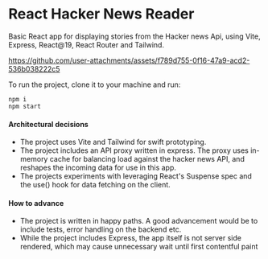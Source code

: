 # React Hacker News Reader

Basic React app for displaying stories from the Hacker news Api, using Vite, Express, React@19, React Router and Tailwind.

https://github.com/user-attachments/assets/f789d755-0f16-47a9-acd2-536b038222c5

To run the project, clone it to your machine and run:

```Shell
npm i
npm start
```

#### Architectural decisions

- The project uses Vite and Tailwind for swift prototyping.
- The project includes an API proxy written in express. The proxy uses in-memory cache for balancing load against the hacker news API, and reshapes the incoming data for use in this app.
- The projects experiments with leveraging React's Suspense spec and the use() hook for data fetching on the client.

#### How to advance

- The project is written in happy paths. A good advancement would be to include tests, error handling on the backend etc.
- While the project includes Express, the app itself is not server side rendered, which may cause unnecessary wait until first contentful paint
